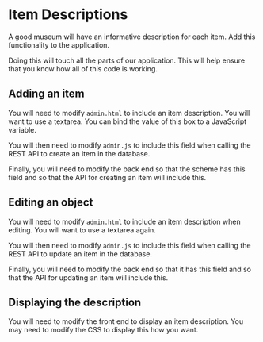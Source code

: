 # Item Descriptions

A good museum will have an informative description for each item. Add this functionality to the application.

Doing this will touch all the parts of our application. This will help ensure that you know how all of this code is working.

## Adding an item

You will need to modify `admin.html` to include an item description. You will want to use a textarea. You can bind the value of this box to a JavaScript variable.

You will then need to modify `admin.js` to include this field when calling the REST API to create an item in the database.

Finally, you will need to modify the back end so that the scheme has this field and so that the API for creating an item will include this.

## Editing an object

You will need to modify `admin.html` to include an item description when editing. You will want to use a textarea again.

You will then need to modify `admin.js` to include this field when calling the REST API to update an item in the database.

Finally, you will need to modify the back end so that it has this field and so that the API for updating an item will include this.

## Displaying the description

You will need to modify the front end to display an item description. You may need to modify the CSS to display this how you want.
